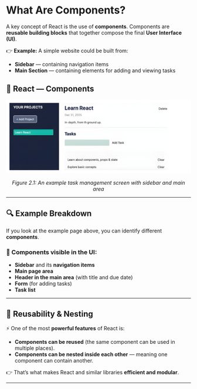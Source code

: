 
# **What Are Components**?

A key concept of React is the use of **components**.
Components are **reusable building blocks** that together compose the final **User Interface (UI)**.

👉 **Example:**
A simple website could be built from:

* **Sidebar** — containing navigation items
* **Main Section** — containing elements for adding and viewing tasks

## 📘 **React — Components**

<div align="center">
  <img src="./images/01.png"/>

*Figure 2.1: An example task management screen with sidebar and main area*
</div>


---

## 🔍 Example Breakdown

If you look at the example page above, you can identify different **components**.

### 🔹 Components visible in the UI:

* **Sidebar** and its **navigation items**
* **Main page area**
* **Header in the main area** (with title and due date)
* **Form** (for adding tasks)
* **Task list**

---

## 🔄 Reusability & Nesting

⚡ One of the most **powerful features** of React is:

* **Components can be reused** (the same component can be used in multiple places).
* **Components can be nested inside each other** — meaning one component can contain another.

👉 That’s what makes React and similar libraries **efficient and modular**.

---
